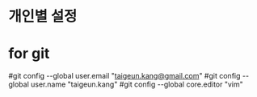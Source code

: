 # 개인별 설정
# for git
#git config --global user.email "taigeun.kang@gmail.com"
#git config --global user.name "taigeun.kang"
#git config --global core.editor "vim"